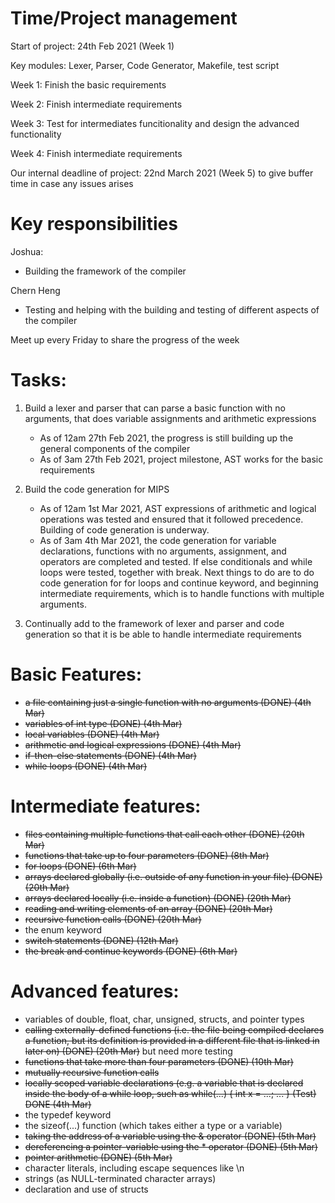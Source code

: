Time/Project management
=======================

Start of project: 24th Feb 2021 (Week 1)

Key modules: Lexer, Parser, Code Generator, Makefile, test script

Week 1: Finish the basic requirements

Week 2: Finish intermediate requirements

Week 3: Test for intermediates funcitionality and design the advanced functionality

Week 4: Finish intermediate requirements

Our internal deadline of project: 22nd March 2021 (Week 5) to give buffer time in case any issues arises

Key responsibilities
======================
Joshua:
-   Building the framework of the compiler

Chern Heng
-   Testing and helping with the building and testing of different aspects of the compiler

Meet up every Friday to share the progress of the week

Tasks:
======================

1. Build a lexer and parser that can parse a basic function with no arguments, that does variable assignments and arithmetic expressions
    - As of 12am 27th Feb 2021, the progress is still building up the general components of the compiler
    - As of 3am 27th Feb 2021, project milestone, AST works for the basic requirements

2. Build the code generation for MIPS
    - As of 12am 1st Mar 2021, AST expressions of arithmetic and logical operations was tested and ensured that it followed precedence. Building of code generation is underway.
    - As of 3am 4th Mar 2021, the code generation for variable declarations, functions with no arguments, assignment, and operators are completed and tested. If else conditionals and while loops were tested, together with break. Next things to do are to do code generation for for loops and continue keyword, and beginning intermediate requirements, which is to handle functions with multiple arguments.

3. Continually add to the framework of lexer and parser and code generation so that it is be able to handle intermediate requirements

Basic Features:
======================
-   ~~a file containing just a single function with no arguments (DONE) (4th Mar)~~
-   ~~variables of int type (DONE) (4th Mar)~~
-   ~~local variables (DONE) (4th Mar)~~
-   ~~arithmetic and logical expressions (DONE) (4th Mar)~~
-   ~~if-then-else statements (DONE) (4th Mar)~~
-   ~~while loops (DONE) (4th Mar)~~

Intermediate features:
======================
-   ~~files containing multiple functions that call each other (DONE) (20th Mar)~~
-   ~~functions that take up to four parameters (DONE) (8th Mar)~~
-   ~~for loops (DONE) (6th Mar)~~
-   ~~arrays declared globally (i.e. outside of any function in your file) (DONE) (20th Mar)~~
-   ~~arrays declared locally (i.e. inside a function) (DONE) (20th Mar)~~
-   ~~reading and writing elements of an array (DONE) (20th Mar)~~
-   ~~recursive function calls (DONE) (20th Mar)~~
-   the enum keyword
-   ~~switch statements (DONE) (12th Mar)~~
-   ~~the break and continue keywords (DONE) (6th Mar)~~

Advanced features:
======================
-   variables of double, float, char, unsigned, structs, and pointer types
-   ~~calling externally-defined functions (i.e. the file being compiled declares a function, but its definition is provided in a different file that is linked in later on) (DONE) (20th Mar)~~ but need more testing
-   ~~functions that take more than four parameters (DONE) (10th Mar)~~
-   ~~mutually recursive function calls~~
-   ~~locally scoped variable declarations (e.g. a variable that is declared inside the body of a while loop, such as while(...) { int x = ...; ... } (Test) DONE (4th Mar)~~
-   the typedef keyword
-   the sizeof(...) function (which takes either a type or a variable)
-   ~~taking the address of a variable using the & operator (DONE) (5th Mar)~~
-   ~~dereferencing a pointer-variable using the * operator (DONE) (5th Mar)~~
-   ~~pointer arithmetic (DONE) (5th Mar)~~
-   character literals, including escape sequences like \n
-   strings (as NULL-terminated character arrays)
-   declaration and use of structs


